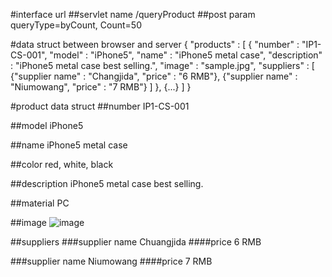 #interface url
##servlet name
/queryProduct
##post param
queryType=byCount,
Count=50

#data struct between browser and server
{
    "products" : [
        {
          "number" : "IP1-CS-001",
          "model" : "iPhone5", "name" : "iPhone5 metal case", 
          "description" : "iPhone5 metal case best selling.",
          "image" : "sample.jpg",
          "suppliers" : [
              {"supplier name" : "Changjida", "price" : "6 RMB"},
              {"supplier name" : "Niumowang", "price" : "7 RMB"}
          ]
        },
        {...}
    ]
}


#product data struct
##number
IP1-CS-001

##model
iPhone5

##name
iPhone5 metal case

##color
red, white, black

##description
iPhone5 metal case best selling.

##material
PC

##image
![image](sample.jpg)

##suppliers
###supplier name
Chuangjida
####price
6 RMB

###supplier name
Niumowang
####price
7 RMB